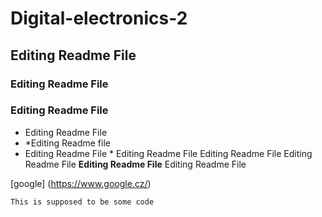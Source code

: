# Digital-electronics-2
## Editing Readme File
### Editing Readme File
### Editing Readme File
* Editing Readme File
* *Editing Readme file
* Editing Readme File * Editing Readme File Editing Readme File Editing Readme File **Editing Readme File** Editing Readme File

[google] (https://www.google.cz/)

```bash
This is supposed to be some code
```
